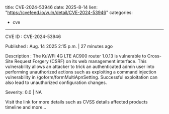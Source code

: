  
title: CVE-2024-53946
date: 2025-8-14
lien: "https://cvefeed.io/vuln/detail/CVE-2024-53946"
categories:
  - cve
---

CVE ID : CVE-2024-53946

Published :  Aug. 14
2025
2:15 p.m. | 27 minutes ago

Description : The KuWFi 4G LTE AC900 router 1.0.13 is vulnerable to Cross-Site Request Forgery (CSRF) on its web management interface. This vulnerability allows an attacker to trick an authenticated admin user into performing unauthorized actions
such as exploiting a command injection vulnerability in /goform/formMultiApnSetting. Successful exploitation can also lead to unauthorized configuration changes.

Severity: 0.0 | NA

Visit the link for more details
such as CVSS details
affected products
timeline
and more...
